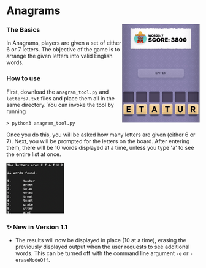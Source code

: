 # Anagrams  

<img src="/Images/Anagrams/sampleAnagramsBoard.jpeg" alt = "sample board" width="40%" align = "right">   

### The Basics  
In Anagrams, players are given a set of either 6 or 7 letters. The 
objective of the game is to arrange the given letters into valid 
English words.  
### How to use  
First, download the `anagram_tool.py` and `letters7.txt` files and 
place them all in the same directory. You can invoke the tool by 
running  
```
> python3 anagram_tool.py
```  
Once you do this, you will be asked how many letters are given (either 
6 or 7). Next, you will be prompted for the letters on the board. 
After entering them, there will be 10 words displayed at a time, 
unless you type 'a' to see the entire list at once.  

<img src="/Images/Anagrams/sampleAnagramsOutput.png" alt = "sample output" width = "30%">

### ✨ New in Version 1.1
* The results will now be displayed in place (10 at a time), erasing 
the previously displayed output when the user requests to see 
additional words. This can be turned off with the command line 
argument `-e` or `-eraseModeOff`.
